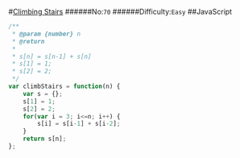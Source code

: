 #[Climbing Stairs](https://leetcode.com/problems/climbing-stairs/)
######No:`70`
######Difficulty:`Easy`
##JavaScript

```javascript
/**
 * @param {number} n
 * @return 
 * 
 * s[n] = s[n-1] + s[n]
 * s[1] = 1;
 * s[2] = 2;
 */
var climbStairs = function(n) {
    var s = {};
    s[1] = 1;
    s[2] = 2;
    for(var i = 3; i<=n; i++) {
        s[i] = s[i-1] + s[i-2];
    }
    return s[n];
};
```
